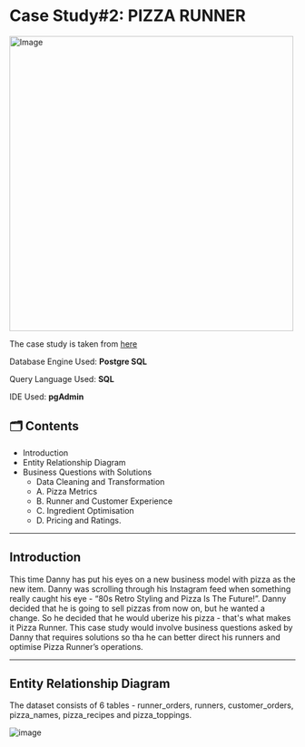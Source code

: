 # Case Study#2: PIZZA RUNNER

<img src="https://8weeksqlchallenge.com/images/case-study-designs/2.png" alt="Image" width="500" height="520">

The case study is taken from [here](https://8weeksqlchallenge.com/case-study-2/)

Database Engine Used: **Postgre SQL**

Query Language Used: **SQL**

IDE Used: **pgAdmin**

## 🗂️ Contents
- Introduction
- Entity Relationship Diagram
- Business Questions with Solutions
   - Data Cleaning and Transformation
   - A. Pizza Metrics
   - B. Runner and Customer Experience
   - C. Ingredient Optimisation
   - D. Pricing and Ratings.

***

## Introduction

This time Danny has put his eyes on a new business model with pizza as the new item. Danny was scrolling through his Instagram feed when something really caught his eye - “80s Retro Styling and Pizza Is The Future!”. Danny decided that he is going to sell pizzas from now on, but he wanted a change. So he decided that he would uberize his pizza - that's what makes it Pizza Runner. This case study would involve business questions asked by Danny that requires solutions so tha he can better direct his runners and optimise Pizza Runner’s operations.

***

## Entity Relationship Diagram

The dataset consists of 6 tables - runner_orders, runners, customer_orders, pizza_names, pizza_recipes and pizza_toppings.

![image](https://github.com/user-attachments/assets/0f47259c-a2ba-47d8-b0d6-b475ef2d5676)
